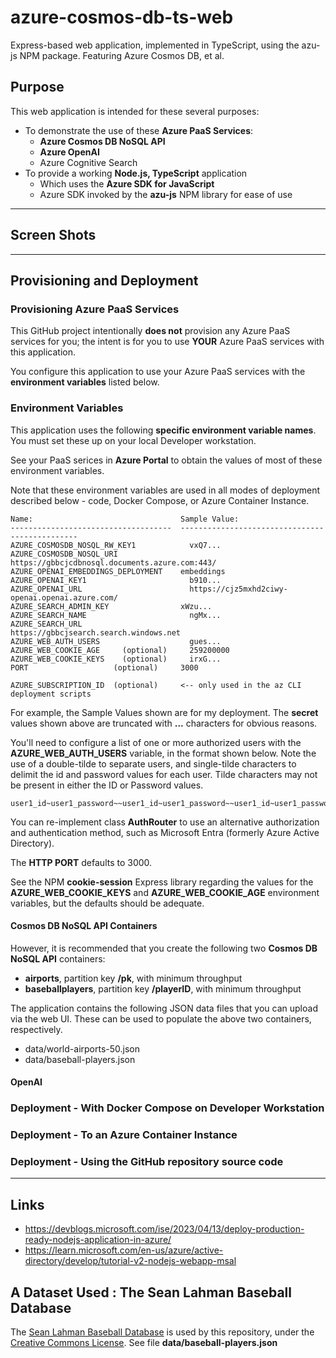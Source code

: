 # azure-cosmos-db-ts-web

Express-based web application, implemented in TypeScript, using the azu-js
NPM package.  Featuring Azure Cosmos DB, et al.

## Purpose

This web application is intended for these several purposes:

- To demonstrate the use of these **Azure PaaS Services**:
  - **Azure Cosmos DB NoSQL API**
  - **Azure OpenAI**
  - Azure Cognitive Search
- To provide a working **Node.js, TypeScript** application
  - Which uses the **Azure SDK for JavaScript**
  - Azure SDK invoked by the **azu-js** NPM library for ease of use 

---

## Screen Shots


---

## Provisioning and Deployment

### Provisioning Azure PaaS Services

This GitHub project intentionally **does not** provision any Azure PaaS services
for you; the intent is for you to use **YOUR** Azure PaaS services with this application.

You configure this application to use your Azure PaaS services with the
**environment variables** listed below.

### Environment Variables

This application uses the following **specific environment variable names**.
You must set these up on your local Developer workstation.

See your PaaS serices in **Azure Portal** to obtain the values of most of 
these environment variables.

Note that these environment variables are used in all modes of deployment described below -
code, Docker Compose, or Azure Container Instance.

```
Name:                                 Sample Value:
------------------------------------  -----------------------------------------------
AZURE_COSMOSDB_NOSQL_RW_KEY1	        vxQ7...
AZURE_COSMOSDB_NOSQL_URI	            https://gbbcjcdbnosql.documents.azure.com:443/
AZURE_OPENAI_EMBEDDINGS_DEPLOYMENT	  embeddings
AZURE_OPENAI_KEY1	                    b910...
AZURE_OPENAI_URL	                    https://cjz5mxhd2ciwy-openai.openai.azure.com/
AZURE_SEARCH_ADMIN_KEY	              xWzu...
AZURE_SEARCH_NAME	                    ngMx...
AZURE_SEARCH_URL	                    https://gbbcjsearch.search.windows.net
AZURE_WEB_AUTH_USERS	                gues...
AZURE_WEB_COOKIE_AGE	 (optional)     259200000
AZURE_WEB_COOKIE_KEYS	 (optional)     irxG...
PORT                   (optional)     3000

AZURE_SUBSCRIPTION_ID  (optional)     <-- only used in the az CLI deployment scripts
```

For example, the Sample Values shown are for my deployment.
The **secret** values shown above are truncated with **...** characters for obvious reasons.

You'll need to configure a list of one or more authorized users with the **AZURE_WEB_AUTH_USERS**
variable, in the format shown below.  Note the use of a double-tilde to separate users, and single-tilde characters to delimit the id and password values for each user.  Tilde characters
may not be present in either the ID or Password values.

```
user1_id~user1_password~~user1_id~user1_password~~user1_id~user1_password
```

You can re-implement class **AuthRouter** to use an alternative authorization and authentication
method, such as Microsoft Entra (formerly Azure Active Directory).

The **HTTP PORT** defaults to 3000.

See the NPM **cookie-session** Express library regarding the values for the 
**AZURE_WEB_COOKIE_KEYS** and **AZURE_WEB_COOKIE_AGE** environment variables,
but the defaults should be adequate.


#### Cosmos DB NoSQL API Containers

However, it is recommended that you create the following two **Cosmos DB NoSQL API** containers:

- **airports**, partition key **/pk**, with minimum throughput
- **baseballplayers**, partition key **/playerID**, with minimum throughput

The application contains the following JSON data files that you can upload via the web UI.
These can be used to populate the above two containers, respectively.

- data/world-airports-50.json
- data/baseball-players.json

#### OpenAI



### Deployment - With Docker Compose on Developer Workstation


### Deployment - To an Azure Container Instance 

### Deployment - Using the GitHub repository source code


---

## Links

- https://devblogs.microsoft.com/ise/2023/04/13/deploy-production-ready-nodejs-application-in-azure/
- https://learn.microsoft.com/en-us/azure/active-directory/develop/tutorial-v2-nodejs-webapp-msal

## A Dataset Used : The Sean Lahman Baseball Database

The [Sean Lahman Baseball Database](http://seanlahman.com/download-baseball-database/)
is used by this repository, under the
[Creative Commons License](https://creativecommons.org/licenses/by-sa/3.0/).
See file **data/baseball-players.json**
